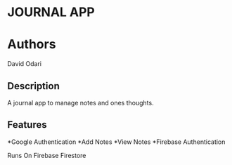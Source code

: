 JOURNAL APP
===

Authors
====
David Odari

Description
---
A journal app to manage notes and ones thoughts.


Features
----
*Google Authentication
*Add Notes
*View Notes
*Firebase Authentication


Runs On Firebase Firestore
